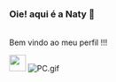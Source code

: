### Oie! aqui é a Naty 👋

<br> Bem vindo ao meu perfil !!! 

<img src=https://github.com/TheDudeThatCode/TheDudeThatCode/blob/master/Assets/Earth.gif width="30">

<img src="/TheDudeThatCode/TheDudeThatCode/blob/master/Assets/PC.gif?raw=true" alt="PC.gif">

<!--
**Natandroulis/Natandroulis** is a ✨ _special_ ✨ repository because its `README.md` (this file) appears on your GitHub profile.

Here are some ideas to get you started:

- 🔭 I’m currently working on ...
- 🌱 I’m currently learning ...
- 👯 I’m looking to collaborate on ...
- 🤔 I’m looking for help with ...
- 💬 Ask me about ...
- 📫 How to reach me: ...
- 😄 Pronouns: ...
- ⚡ Fun fact: ...
-->
